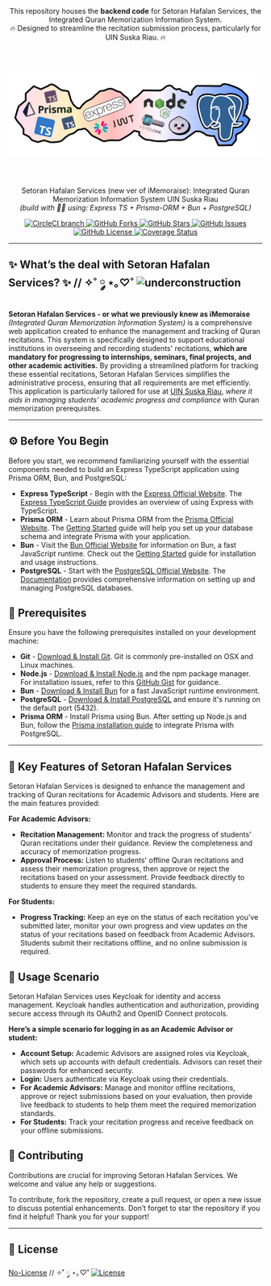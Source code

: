 <div align="center" style="margin-bottom: 59px;">
    This repository houses the <b>backend code</b> for Setoran Hafalan Services, the Integrated Quran Memorization Information System.
    </br>
    🔥 Designed to streamline the recitation submission process, particularly for UIN Suska Riau. 🔥
</div>

<div align="center" style="margin-bottom: 59px;">
  <a href="https://github.com/riaudevops/api-imemoraise">
    <img width="650px" src="https://github.com/MFarhanZ1/MFarhanZ1/blob/master/API-ETSBPPSQL.png" alt="RTNEPSQL Logo" />
  </a>
</div>

<p align="center">
  Setoran Hafalan Services (new ver of iMemoraise): Integrated Quran Memorization Information System UIN Suska Riau
  </br> 
  <i>(build with 💚💜 using: Express TS + Prisma-ORM + Bun + PostgreSQL)</i>
</p>

<div align="center">
  <a href="https://circleci.com/gh/riaudevops/api-imemoraise">
    <img src="https://img.shields.io/circleci/project/github/riaudevops/api-imemoraise/master.svg?style=flat-square" alt="CircleCI branch" />
  </a>
  <a href="https://github.com/riaudevops/api-imemoraise/network">
    <img src="https://img.shields.io/github/forks/riaudevops/api-imemoraise.svg" alt="GitHub Forks" />
  </a>
  <a href="https://github.com/riaudevops/api-imemoraise/stargazers">
    <img src="https://img.shields.io/github/stars/riaudevops/api-imemoraise.svg" alt="GitHub Stars" />
  </a>
  <a href="https://github.com/riaudevops/api-imemoraise/issues">
    <img src="https://img.shields.io/github/issues/riaudevops/api-imemoraise.svg" alt="GitHub Issues" />
  </a>
  <a href="https://github.com/riaudevops/api-imemoraise/blob/master/LICENSE">
    <img src="https://img.shields.io/github/license/riaudevops/api-imemoraise.svg" alt="GitHub License" />
  </a>
  <a href="https://coveralls.io/github/riaudevops/api-imemoraise">
    <img src="https://coveralls.io/repos/github/riaudevops/api-imemoraise/badge.svg" alt="Coverage Status" />
  </a>
</div>

---

[underconstruction]: https://img.shields.io/badge/Status-WIP-FFFF00?style=for-the-badge&logoColor=FFFF00

## ✨ What’s the deal with Setoran Hafalan Services? ✨ // ✧˚ ༘ ⋆｡♡˚ ![underconstruction][underconstruction]

**Setoran Hafalan Services - 
or what we previously knew as iMemoraise** _(Integrated Quran Memorization Information System)_ is a comprehensive web application created to enhance the management and tracking of Quran recitations. This system is specifically designed to support educational institutions in overseeing and recording students' recitations, **which are mandatory for progressing to internships, seminars, final projects, and other academic activities.** By providing a streamlined platform for tracking these essential recitations, Setoran Hafalan Services simplifies the administrative process, ensuring that all requirements are met efficiently. This application is particularly tailored for use at [UIN Suska Riau](https://www.uin-suska.ac.id/), _where it aids in managing students' academic progress and compliance_ with Quran memorization prerequisites.

---

## ⚙️ Before You Begin

Before you start, we recommend familiarizing yourself with the essential components needed to build an Express TypeScript application using Prisma ORM, Bun, and PostgreSQL:

- **Express TypeScript** - Begin with the [Express Official Website](https://expressjs.com/). The [Express TypeScript Guide](https://expressjs.com/en/starter/typescript.html) provides an overview of using Express with TypeScript.
- **Prisma ORM** - Learn about Prisma ORM from the [Prisma Official Website](https://www.prisma.io/). The [Getting Started](https://www.prisma.io/docs/getting-started) guide will help you set up your database schema and integrate Prisma with your application.
- **Bun** - Visit the [Bun Official Website](https://bun.sh/) for information on Bun, a fast JavaScript runtime. Check out the [Getting Started](https://bun.sh/docs/getting-started) guide for installation and usage instructions.
- **PostgreSQL** - Start with the [PostgreSQL Official Website](https://www.postgresql.org/). The [Documentation](https://www.postgresql.org/docs/) provides comprehensive information on setting up and managing PostgreSQL databases.

## 📝 Prerequisites

Ensure you have the following prerequisites installed on your development machine:

- **Git** - [Download & Install Git](https://git-scm.com/downloads). Git is commonly pre-installed on OSX and Linux machines.
- **Node.js** - [Download & Install Node.js](https://nodejs.org/en/download/) and the npm package manager. For installation issues, refer to this [GitHub Gist](https://gist.github.com/isaacs/579814) for guidance.
- **Bun** - [Download & Install Bun](https://bun.sh/) for a fast JavaScript runtime environment.
- **PostgreSQL** - [Download & Install PostgreSQL](https://www.postgresql.org/download/) and ensure it's running on the default port (5432).
- **Prisma ORM** - Install Prisma using Bun. After setting up Node.js and Bun, follow the [Prisma installation guide](https://www.prisma.io/docs/getting-started/setup-prisma/add-to-existing-project) to integrate Prisma with PostgreSQL.

---

## 🚀 Key Features of Setoran Hafalan Services

Setoran Hafalan Services is designed to enhance the management and tracking of Quran recitations for Academic Advisors and students. Here are the main features provided:

**For Academic Advisors:**

- **Recitation Management:** Monitor and track the progress of students' Quran recitations under their guidance. Review the completeness and accuracy of memorization progress.
- **Approval Process:** Listen to students' offline Quran recitations and assess their memorization progress, then approve or reject the recitations based on your assessment. Provide feedback directly to students to ensure they meet the required standards.

**For Students:**

- **Progress Tracking:** Keep an eye on the status of each recitation you’ve submitted later, monitor your own progress and view updates on the status of your recitations based on feedback from Academic Advisors. Students submit their recitations offline, and no online submission is required.

## 👣 Usage Scenario

Setoran Hafalan Services uses Keycloak for identity and access management. Keycloak handles authentication and authorization, providing secure access through its OAuth2 and OpenID Connect protocols.

**Here’s a simple scenario for logging in as an Academic Advisor or student:**

- **Account Setup:** Academic Advisors are assigned roles via Keycloak, which sets up accounts with default credentials. Advisors can reset their passwords for enhanced security.
- **Login:** Users authenticate via Keycloak using their credentials.
- **For Academic Advisors:** Manage and monitor offline recitations, approve or reject submissions based on your evaluation, then provide live feedback to students to help them meet the required memorization standards.
- **For Students:** Track your recitation progress and receive feedback on your offline submissions.

## 🤝 Contributing

Contributions are crucial for improving Setoran Hafalan Services. We welcome and value any help or suggestions.

To contribute, fork the repository, create a pull request, or open a new issue to discuss potential enhancements. Don’t forget to star the repository if you find it helpful! Thank you for your support!

---

## 📙 License

[No-License](LICENSE.md) // ✧˚ ༘ ⋆｡♡˚
[![License](https://img.shields.io/github/license/riaudevops/api-imemoraise.svg)](https://github.com/riaudevops/api-imemoraise/blob/master/LICENSE)
